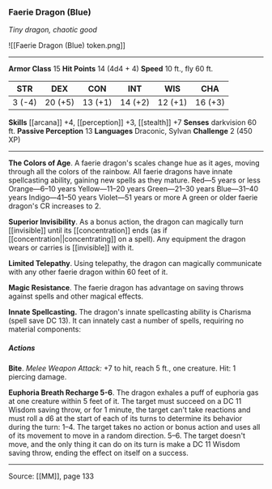 ### Faerie Dragon (Blue)
_Tiny dragon, chaotic good_

![[Faerie Dragon (Blue) token.png]]




---

**Armor Class** 15
**Hit Points** 14 (4d4 + 4)
**Speed** 10 ft., fly 60 ft.

| STR     | DEX     | CON     | INT     | WIS     | CHA     |
|---------|---------|---------|---------|---------|---------|
| 3 (-4) | 20 (+5) | 13 (+1) | 14 (+2) | 12 (+1) | 16 (+3) |

**Skills** [[arcana]] +4, [[perception]] +3, [[stealth]] +7
**Senses** darkvision 60 ft.
**Passive Perception** 13
**Languages** Draconic, Sylvan
**Challenge** 2 (450 XP)

---

**The Colors of Age**. A faerie dragon's scales change hue as it ages, moving through all the colors of the rainbow. All faerie dragons have innate spellcasting ability, gaining new spells as they mature. Red—5 years or less Orange—6–10 years Yellow—11–20 years Green—21–30 years Blue—31–40 years Indigo—41–50 years Violet—51 years or more A green or older faerie dragon's CR increases to 2.

**Superior Invisibility**. As a bonus action, the dragon can magically turn [[invisible]] until its [[concentration]] ends (as if [[concentration||concentrating]] on a spell). Any equipment the dragon wears or carries is [[invisible]] with it.

**Limited Telepathy**. Using telepathy, the dragon can magically communicate with any other faerie dragon within 60 feet of it.

**Magic Resistance**. The faerie dragon has advantage on saving throws against spells and other magical effects.

**Innate Spellcasting.** The dragon's innate spellcasting ability is Charisma (spell save DC 13). It can innately cast a number of spells, requiring no material components:

##### Actions
**Bite**. _Melee Weapon Attack:_ +7 to hit, reach 5 ft., one creature. Hit: 1 piercing damage.

**Euphoria Breath Recharge 5-6**. The dragon exhales a puff of euphoria gas at one creature within 5 feet of it. The target must succeed on a DC 11 Wisdom saving throw, or for 1 minute, the target can't take reactions and must roll a d6 at the start of each of its turns to determine its behavior during the turn: 1–4. The target takes no action or bonus action and uses all of its movement to move in a random direction. 5–6. The target doesn't move, and the only thing it can do on its turn is make a DC 11 Wisdom saving throw, ending the effect on itself on a success.


---

Source: [[MM]], page 133